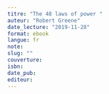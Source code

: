 ```yaml
---
titre: "The 48 laws of power "
auteur: "Robert Greene"
date_lecture: "2019-11-28"
format: ebook
langue: fr
note:
slug: ""
couverture: 
isbn: 
date_pub: 
editeur: 
---
```

